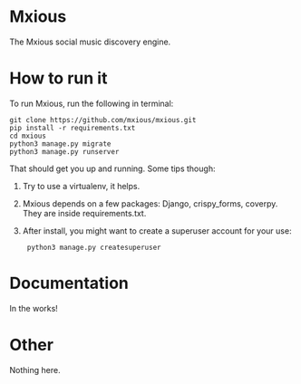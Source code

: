# Mxious
The Mxious social music discovery engine.

# How to run it
To run Mxious, run the following in terminal:

    git clone https://github.com/mxious/mxious.git
    pip install -r requirements.txt
    cd mxious
    python3 manage.py migrate
    python3 manage.py runserver
That should get you up and running. Some tips though:

1. Try to use a virtualenv, it helps.
2. Mxious depends on a few packages: Django, crispy_forms, coverpy. They are inside requirements.txt.
3. After install, you might want to create a superuser account for your use:

        python3 manage.py createsuperuser  

# Documentation
In the works!

# Other
Nothing here.
